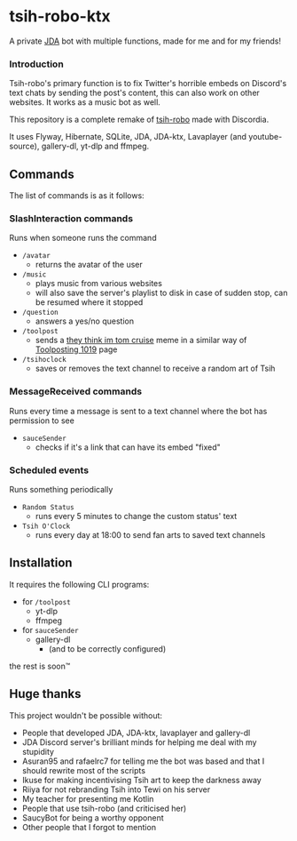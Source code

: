# tsih-robo-ktx

A private [JDA](https://github.com/discord-jda/JDA) bot with multiple functions, made for me and for my friends!

### Introduction

Tsih-robo's primary function is to fix Twitter's horrible embeds on Discord's text chats by sending the post's content,
this can also work on other websites. It works as a music bot as well.

This repository is a complete remake of [tsih-robo](https://github.com/matkijahenkilo/tsih-robo) made with Discordia.

It uses Flyway, Hibernate, SQLite, JDA, JDA-ktx, Lavaplayer (and youtube-source), gallery-dl, yt-dlp and ffmpeg.

## Commands

The list of commands is as it follows:

### SlashInteraction commands

Runs when someone runs the command

- `/avatar`
  - returns the avatar of the user
- `/music`
  - plays music from various websites
  - will also save the server's playlist to disk in case of sudden stop, can be resumed where it stopped
- `/question`
  - answers a yes/no question
- `/toolpost`
  - sends a [they think im tom cruise](https://knowyourmeme.com/memes/they-think-that-im-tom-cruise) meme
    in a similar way of [Toolposting 1019](https://www.facebook.com/profile.php?id=100057113183628) page
- `/tsihoclock`
  - saves or removes the text channel to receive a random art of Tsih

### MessageReceived commands

Runs every time a message is sent to a text channel where the bot has permission to see

- `sauceSender`
  - checks if it's a link that can have its embed "fixed"

### Scheduled events

Runs something periodically

- `Random Status`
  - runs every 5 minutes to change the custom status' text
- `Tsih O'Clock`
  - runs every day at 18:00 to send fan arts to saved text channels

## Installation

It requires the following CLI programs:

- for `/toolpost`
  - yt-dlp
  - ffmpeg
- for `sauceSender`
  - gallery-dl
    - (and to be correctly configured)

the rest is soon™️

## Huge thanks

This project wouldn't be possible without:

- People that developed JDA, JDA-ktx, lavaplayer and gallery-dl
- JDA Discord server's brilliant minds for helping me deal with my stupidity
- Asuran95 and rafaelrc7 for telling me the bot was based and that I should rewrite most of the scripts
- Ikuse for making incentivising Tsih art to keep the darkness away
- Riiya for not rebranding Tsih into Tewi on his server
- My teacher for presenting me Kotlin
- People that use tsih-robo (and criticised her)
- SaucyBot for being a worthy opponent
- Other people that I forgot to mention
